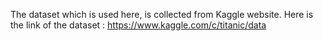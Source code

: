 The dataset which is used here, is collected from Kaggle website. Here is the link of the dataset : https://www.kaggle.com/c/titanic/data
